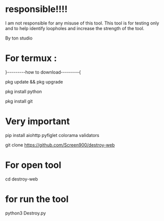 # responsible!!!!

I am not responsible for any misuse of this tool. This tool is for testing only and to help identify loopholes and increase the strength of the tool.

By ton studio


# For termux :

}---------how to download---------{

pkg update && pkg upgrade

pkg install python

pkg install git

# Very important 
pip install aiohttp pyfiglet colorama validators

git clone https://github.com/Screen900/destroy-web

# For open tool
cd destroy-web

# for run the tool

python3 Destroy.py
